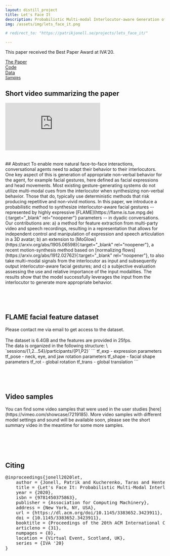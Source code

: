 ```yaml
---
layout: distill_project
title: Let's Face It
description: Probabilistic Multi-modal Interlocutor-aware Generation of Facial Gestures in Dyadic Settings
img: /assets/img/lets_face_it.png

# redirect_to: "https://patrikjonell.se/projects/lets_face_it/"

---
```

This paper received the Best Paper Award at IVA'20.

<div class="row">
<div class="col-sm-3"><a href="https://doi.org/10.1145/3383652.3423911" class="btn"><i class="far fa-file-pdf"></i> The Paper</a></div>
<div class="col-sm-3"><a href="https://github.com/jonepatr/lets_face_it" target="_blank" class="btn"><i class="fab fa-github-square"></i> Code</a></div>
<div class="col-sm-3"><a href="#data" class="btn"><i class="fas fa-database"></i> Data</a></div>
<div class="col-sm-3"><a href="#video-samples" class="btn" style="font-size: 12px"><i class="fas fa-video"></i> Samples</a></div>
</div>



## Short video summarizing the paper
<div class="video-container">
<iframe height="auto" src="https://www.youtube.com/embed/RhazMS4L_bk" frameborder="0" allow="accelerometer; autoplay; clipboard-write; encrypted-media; gyroscope; picture-in-picture" allowfullscreen></iframe>
</div>
<br>
<br>
## Abstract
To enable more natural face-to-face interactions, conversational agents need to adapt their behavior to their interlocutors. One key aspect of this is generation of appropriate non-verbal behavior for the agent, for example facial gestures, here defined as facial expressions and head movements. Most existing gesture-generating systems do not utilize multi-modal cues from the interlocutor when synthesizing non-verbal behavior. Those that do, typically use deterministic methods that risk producing repetitive and non-vivid motions. In this paper, we introduce a probabilistic method to synthesize interlocutor-aware facial gestures -- represented by highly expressive [FLAME](https://flame.is.tue.mpg.de){:target="_blank" rel="noopener"} parameters -- in dyadic conversations. Our contributions are: a) a method for feature extraction from multi-party video and speech recordings, resulting in a representation that allows for independent control and manipulation of expression and speech articulation in a 3D avatar; b) an extension to [MoGlow](https://arxiv.org/abs/1905.06598){:target="_blank" rel="noopener"}, a recent motion-synthesis method based on [normalizing flows](https://arxiv.org/abs/1912.02762){:target="_blank" rel="noopener"}, to also take multi-modal signals from the interlocutor as input and subsequently output interlocutor-aware facial gestures; and c) a subjective evaluation assessing the use and relative importance of the input modalities.
The results show that the model successfully leverages the input from the interlocutor to generate more appropriate behavior.

<h2 id="data" style="padding-top: 60px; ">FLAME facial feature dataset</h2>
Please contact me via email to get access to the dataset.
<br><br>
The dataset is 6.4GB and the features are provided in 25fps. <br>
The data is organized in the following structure: \
`sessions/{1,2...54}/participants/{P1,P2}`
```
tf_exp - expression parameters
tf_pose - neck, eye, and jaw rotation parameters
tf_shape - facial shape parameters
tf_rot - global rotation
tf_trans - global translation
```

<h2 id="video-samples" style="padding-top: 60px;">Video samples</h2>
You can find some video samples that were used in the user studies [here](https://vimeo.com/showcase/7219185).
More video samples with different model settings and sound will be available soon, please see the short summary video in the meantime for some more samples.
<br>
<br>


<h2 id="citing" style="padding-top: 60px;">Citing</h2>
<pre class="citation long">
@inproceedings{jonell2020let,
    author = {Jonell, Patrik and Kucherenko, Taras and Henter, Gustav Eje and Beskow, Jonas},
    title = {Let's Face It: Probabilistic Multi-Modal Interlocutor-Aware Generation of Facial Gestures in Dyadic Settings},
    year = {2020},
    isbn = {9781450375863},
    publisher = {Association for Computing Machinery},
    address = {New York, NY, USA},
    url = {https://dl.acm.org/doi/10.1145/3383652.3423911},
    doi = {10.1145/3383652.3423911},
    booktitle = {Proceedings of the 20th ACM International Conference on Intelligent Virtual Agents},
    articleno = {31},
    numpages = {8},
    location = {Virtual Event, Scotland, UK},
    series = {IVA '20}
}
</pre>
